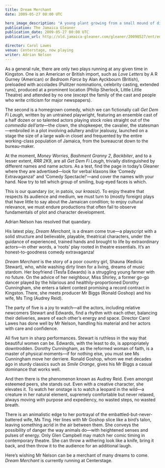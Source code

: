 ```yaml
---
title: Dream Merchant
date: 2009-05-27 00:00 UTC

hero_image_description: "A young plant growing from a small mound of dirt"
publication: The Jamaica Gleaner
publication_date: 2009-05-27 00:00 UTC
publication_url: http://old.jamaica-gleaner.com/gleaner/20090527/ent/ent4.html

director: Carol Lawes
venue: Centerstage, now playing
writer: Adrian Nelson
---
```


As a general rule, there are only two plays running at any given time in
Kingston. One is an American or British import, such as *Love Letters* by A R
Gurney (American) or *Bedroom Farce* by Alan Ayckbourn (British), preloaded with
accolades (Pulitzer nominations, celebrity casting, extended runs), produced at
a prominent location (Philip Sherlock, Little Little Theatre) and attended by no
one (except the family of the cast and people who write criticism for major
newspapers).

The second is a homegrown comedy, which we can fictionally call *Get Dem Fi
Laugh*, written by an untrained playwright, featuring an ensemble cast of a half
dozen or so talented actors playing stock roles straight out of the *commedia
dell’arte*—the clown, the shopkeeper, the cavalier, the statesman—embroiled in a
plot involving adultery and/or jealousy, launched on a stage the size of a large
walk-in closet and frequented by the entire working-class population of Jamaica,
from the bureaucrat down to the bureau-maker.

At the moment, *Money Worries*, *Bashment Granny 2*, *Backbiter*, and to a
lesser extent, *RRR 2K9*, are all *Get Dem Fi Laugh*, trivially distinguished by
different names and name actors. As a test, find the page in today’s Gleaner
where they are advertised—look for verbal klaxons like ‘Comedy Extravaganza!’
and ‘Comedy Spectacle!’—and cover the names with your hand. Now try to tell
which group of smiling, bug-eyed faces is which.

This is our quandary (or, in patois, our *kraasiz*). To enjoy theatre that
respects its audience and medium, we must turn to (mostly foreign) plays that
have little to say about the Jamaican condition; to enjoy cultural relevance, we
must endure productions that often fail to observe fundamentals of plot and
character development.

Adrian Nelson has resolved that quandary.

His latest play, *Dream Merchant*, is a dream come true—a playscript with a
solid structure and believable, playable, theatrical characters, under the
guidance of experienced, trained hands and brought to life by extraordinary
actors—in other words, a ‘roots’ play rooted in theatre essentials. It’s an
honest-to-goodness comedy extravaganza!

*Dream Merchant* is the story of a poor country girl, Shauna (Kedicia Stewart),
who, while washing dirty linen for a living, dreams of music stardom. Her
boyfriend (Tesfa Edwards) is a struggling young farmer with no future. On the
advice of her neighbour, Miss Shirley, a former go-go dancer played by the
hilarious and healthily-proportioned Dorothy Cunningham, she enters a talent
contest promising a record contract in Kingston. There, she meets producer Mr
Biggs (Ronald Goshop) and his wife, Ms Ting (Audrey Reid).

The party of five is a joy to watch—all the actors, including relative newcomers
Stewart and Edwards, find a rhythm with each other, balancing their deliveries,
aware of each other’s energy and space. Director Carol Lawes has done well by Mr
Nelson, handling his material and her actors with care and confidence.

All five turn in sharp performances. Stewart is ruthless in the way that
beautiful women can be. Edwards, with the least to do, is appropriately
downtrodden. Dorothy Cunningham, as the reformed woman of faith, is a master of
physical moments—if for nothing else, you must see Ms Cunningham move her
derriere. Ronald Goshop, whom we met decades ago in sturdy classics such as
*Smile Orange*, gives his Mr Biggs a casual dominance that works well.

And then there is the phenomenon known as Audrey Reid. Even amongst esteemed
peers, she stands out. Even with a creative character, she elevates it. To watch
her onstage is to watch a leopard in the wild—a creature in her natural element,
supremely comfortable but never relaxed, always moving with purpose and
expediency, no wasted steps, no wasted breath.

There is an animalistic edge to her portrayal of the
embattled-but-never-battered wife, Ms Ting. Her lines with Mr Goshop slice like
a bird’s talon, leaving something acrid in the air between them. She conveys the
possibility of danger the way animals do—with heightened senses and pulses of
energy. Only Glen Campbell may match her comic timing in contemporary theatre.
She can throw a withering look like a knife, bring it back, and then throw it to
the audience for an additional laugh.

Here’s wishing Mr Nelson can be a merchant of many dreams to come. *Dream
Merchant* is currently running at Centerstage.

